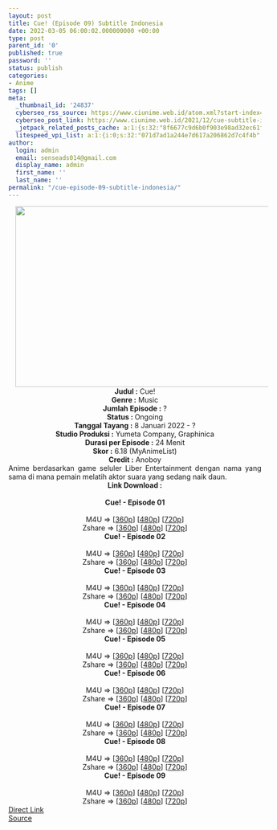 ```yaml
---
layout: post
title: Cue! (Episode 09) Subtitle Indonesia
date: 2022-03-05 06:00:02.000000000 +00:00
type: post
parent_id: '0'
published: true
password: ''
status: publish
categories:
- Anime
tags: []
meta:
  _thumbnail_id: '24837'
  cyberseo_rss_source: https://www.ciunime.web.id/atom.xml?start-index=1
  cyberseo_post_link: https://www.ciunime.web.id/2021/12/cue-subtitle-indonesia.html
  _jetpack_related_posts_cache: a:1:{s:32:"8f6677c9d6b0f903e98ad32ec61f8deb";a:2:{s:7:"expires";i:1646507695;s:7:"payload";a:3:{i:0;a:1:{s:2:"id";i:24788;}i:1;a:1:{s:2:"id";i:24548;}i:2;a:1:{s:2:"id";i:24420;}}}}
  litespeed_vpi_list: a:1:{i:0;s:32:"071d7ad1a244e7d617a206862d7c4f4b";}
author:
  login: admin
  email: senseads014@gmail.com
  display_name: admin
  first_name: ''
  last_name: ''
permalink: "/cue-episode-09-subtitle-indonesia/"
---
```

<div class="separator" style="clear: both; text-align: center;"><a href="https://blogger.googleusercontent.com/img/a/AVvXsEhytayBJyPAJiAXMX5JqxyAynAGbBH3phJf6omwqJ9x-ZQVIfLF8j_ox-13yVMNCrkyAyeRqeXNhZ1MX65ZfVhde6DKLjH_5jSTtdDV_jLNCDhcRGrTnJtaRQTn_CMoAH1SjM9TccvAGWobOtPQrQU_JawZE2KoGe0R1JE2N95HvXz00R1ragdcQHpQ=s1280" style="margin-left: 1em; margin-right: 1em;"><img border="0" data-original-height="720" data-original-width="1280" height="360" src="{{ site.baseurl }}/assets/2022/03/AVvXsEhytayBJyPAJiAXMX5JqxyAynAGbBH3phJf6omwqJ9x-ZQVIfLF8j_ox-13yVMNCrkyAyeRqeXNhZ1MX65ZfVhde6DKLjH_5jSTtdDV_jLNCDhcRGrTnJtaRQTn_CMoAH1SjM9TccvAGWobOtPQrQU_JawZE2KoGe0R1JE2N95HvXz00R1ragdcQHpQ=w640-h360" width="640" /></a></div>
<div class="separator" style="clear: both; text-align: center;"></div>
<div style="text-align: center;"><b>Judul</b><b><b> </b>:</b> Cue!</div>
<div style="text-align: center;"><b><b>Genre :</b></b> Music</div>
<div style="text-align: center;"><b>Jumlah Episode :</b> ?<br /><b>Status :&nbsp;</b>Ongoing<br /><b>Tanggal Tayang :</b> 8 Januari 2022 - ?<br /><b>Studio Produksi :</b>&nbsp;Yumeta Company, Graphinica<br /><b>Durasi per Episode :</b> 24 Menit</div>
<div style="text-align: center;"><b>Skor :</b> 6.18 (MyAnimeList)</div>
<div style="text-align: center;"><b>Credit :</b>&nbsp;Anoboy</div>
<div style="text-align: center;"></div>
<div style="text-align: justify;">Anime berdasarkan game seluler Liber Entertainment dengan nama yang sama di mana pemain melatih aktor suara yang sedang naik daun.</div>
<div style="text-align: justify;"></div>
<div style="text-align: justify;"></div>
<div style="text-align: center;">
<div style="text-align: center;">
<div style="text-align: left;">
<div style="text-align: center;"><b>Link Download :</b></div>
<div style="text-align: center;"><b><br /></b></div>
<div style="text-align: center;"><span style="text-align: left;"><b>Cue!&nbsp;</b></span><b>- Episode 01</b></div>
<div style="text-align: center;"><b><br /></b></div>
<div style="text-align: center;">M4U =&gt; [<a href="https://www.mp4upload.com/h9bmfjlhqeji" target="_blank" rel="noopener">360p</a>] [<a href="https://acefile.co/f/64689071/neonime_cue__-_01-480p-zip" target="_blank" rel="noopener">480p</a>] [<a href="https://acefile.co/f/64689066/neonime_cue__-_01-720p-zip" target="_blank" rel="noopener">720p</a>]</div>
<div style="text-align: center;">Zshare =&gt; [<a href="https://www106.zippyshare.com/v/gyX4f42B/file.html" target="_blank" rel="noopener">360p</a>] [<a href="https://www107.zippyshare.com/v/fHXixYIS/file.html" target="_blank" rel="noopener">480p</a>] [<a href="https://www81.zippyshare.com/v/0z5Z2ozu/file.html" target="_blank" rel="noopener">720p</a>]</div>
<div style="text-align: center;"></div>
<div style="text-align: center;">
<div><span style="text-align: left;"><b>Cue!&nbsp;</b></span><b>- Episode 02</b></div>
<div><b><br /></b></div>
<div>M4U =&gt; [<a href="https://www.mp4upload.com/55iy2iac1hw7" target="_blank" rel="noopener">360p</a>] [<a href="https://acefile.co/f/65396331/neonime_seragam-pelaut-neng-akebi-02-480p-zip" target="_blank" rel="noopener">480p</a>] [<a href="https://acefile.co/f/65396337/neonime_seragam-pelaut-neng-akebi-02-720p-zip" target="_blank" rel="noopener">720p</a>]</div>
<div>Zshare =&gt; [<a href="https://www69.zippyshare.com/v/IPG4poiw/file.html" target="_blank" rel="noopener">360p</a>] [<a href="https://www36.zippyshare.com/v/wxh3B8w2/file.html" target="_blank" rel="noopener">480p</a>] [<a href="https://www69.zippyshare.com/v/mpdr1ZrB/file.html" target="_blank" rel="noopener">720p</a>]</div>
<div></div>
<div>
<div><span style="text-align: left;"><b>Cue!&nbsp;</b></span><b>- Episode 03</b></div>
<div><b><br /></b></div>
<div>M4U =&gt; [<a href="https://www.mp4upload.com/lnsi1i3l12ty" target="_blank" rel="noopener">360p</a>] [<a href="https://acefile.co/f/65999599/neonime_cue__-_03-480p-zip" target="_blank" rel="noopener">480p</a>] [<a href="https://acefile.co/f/66000036/neonime_cue__-_03-720p-zip" target="_blank" rel="noopener">720p</a>]</div>
<div>Zshare =&gt; [<a href="https://www6.zippyshare.com/v/wNSKRE9R/file.html" target="_blank" rel="noopener">360p</a>] [<a href="https://www6.zippyshare.com/v/HtvEi9RR/file.html" target="_blank" rel="noopener">480p</a>] [<a href="https://www64.zippyshare.com/v/hffVwQJ8/file.html" target="_blank" rel="noopener">720p</a>]</div>
</div>
<div></div>
<div>
<div><span style="text-align: left;"><b>Cue!&nbsp;</b></span><b>- Episode 04</b></div>
<div><b><br /></b></div>
<div>M4U =&gt; [<a href="https://www.mp4upload.com/g8zcwz6kevbz" target="_blank" rel="noopener">360p</a>] [<a href="https://acefile.co/f/66584136/neonime_cue__-_04-480p-zip" target="_blank" rel="noopener">480p</a>] [<a href="https://acefile.co/f/66584568/neonime_cue__-_04-720p-zip" target="_blank" rel="noopener">720p</a>]</div>
<div>Zshare =&gt; [<a href="https://www14.zippyshare.com/v/oIxiSm55/file.html" target="_blank" rel="noopener">360p</a>] [<a href="https://www14.zippyshare.com/v/oxejkjCj/file.html" target="_blank" rel="noopener">480p</a>] [<a href="https://www26.zippyshare.com/v/R5R94FuJ/file.html" target="_blank" rel="noopener">720p</a>]</div>
</div>
<div></div>
<div>
<div><span style="text-align: left;"><b>Cue!&nbsp;</b></span><b>- Episode 05</b></div>
<div><b><br /></b></div>
<div>M4U =&gt; [<a href="https://www.mp4upload.com/vak1u4czzlm7" target="_blank" rel="noopener">360p</a>] [<a href="https://www.mp4upload.com/dznylcs8fbdm" target="_blank" rel="noopener">480p</a>] [<a href="https://www.mp4upload.com/1hqqaixh4wvh" target="_blank" rel="noopener">720p</a>]</div>
<div>Zshare =&gt; [<a href="https://www21.zippyshare.com/v/xBIMC1CC/file.html" target="_blank" rel="noopener">360p</a>] [<a href="https://www86.zippyshare.com/v/MRz75KL4/file.html" target="_blank" rel="noopener">480p</a>] [<a href="https://www9.zippyshare.com/v/j5sjbKFv/file.html" target="_blank" rel="noopener">720p</a>]</div>
</div>
<div></div>
<div>
<div><span style="text-align: left;"><b>Cue!&nbsp;</b></span><b>- Episode 06</b></div>
<div><b><br /></b></div>
<div>M4U =&gt; [<a href="https://www.mp4upload.com/mpba898akf5h" target="_blank" rel="noopener">360p</a>] [<a href="https://www.mp4upload.com/xn37f7lk8lis" target="_blank" rel="noopener">480p</a>] [<a href="https://www.mp4upload.com/ls0oj1zeeb5a" target="_blank" rel="noopener">720p</a>]</div>
<div>Zshare =&gt; [<a href="https://www2.zippyshare.com/v/euPLNQUF/file.html" target="_blank" rel="noopener">360p</a>] [<a href="https://www2.zippyshare.com/v/NRyZgQh8/file.html" target="_blank" rel="noopener">480p</a>] [<a href="https://www2.zippyshare.com/v/YCy9DKMD/file.html" target="_blank" rel="noopener">720p</a>]</div>
</div>
<div></div>
<div>
<div><span style="text-align: left;"><b>Cue!&nbsp;</b></span><b>- Episode 07</b></div>
<div><b><br /></b></div>
<div>M4U =&gt; [<a href="https://www.mp4upload.com/wrali94a53wm" target="_blank" rel="noopener">360p</a>] [<a href="https://www.mp4upload.com/yzzt4ez8u18k" target="_blank" rel="noopener">480p</a>] [<a href="https://www.mp4upload.com/37gndazpv1kf" target="_blank" rel="noopener">720p</a>]</div>
<div>Zshare =&gt; [<a href="https://www88.zippyshare.com/v/gGAp1Raq/file.html" target="_blank" rel="noopener">360p</a>] [<a href="https://www88.zippyshare.com/v/sdfKH8g1/file.html" target="_blank" rel="noopener">480p</a>] [<a href="https://www88.zippyshare.com/v/lyHAM25L/file.html" target="_blank" rel="noopener">720p</a>]</div>
</div>
<div></div>
<div>
<div><span style="text-align: left;"><b>Cue!&nbsp;</b></span><b>- Episode 08</b></div>
<div><b><br /></b></div>
<div>M4U =&gt; [<a href="https://www.mp4upload.com/mi2k7hz0o0xt" target="_blank" rel="noopener">360p</a>] [<a href="https://www.mp4upload.com/503n46iaj35r" target="_blank" rel="noopener">480p</a>] [<a href="https://www.mp4upload.com/ka22ncao1b64" target="_blank" rel="noopener">720p</a>]</div>
<div>Zshare =&gt; [<a href="https://www41.zippyshare.com/v/9Z2GwoxY/file.html" target="_blank" rel="noopener">360p</a>] [<a href="https://www41.zippyshare.com/v/K8TyIoty/file.html" target="_blank" rel="noopener">480p</a>] [<a href="https://www2.zippyshare.com/v/nfvYOhyp/file.html" target="_blank" rel="noopener">720p</a>]</div>
</div>
<div></div>
<div>
<div><span style="text-align: left;"><b>Cue!&nbsp;</b></span><b>- Episode 09</b></div>
<div><b><br /></b></div>
<div>M4U =&gt; [<a href="https://www.mp4upload.com/xsowqt44eb3h" target="_blank" rel="noopener">360p</a>] [<a href="https://www.mp4upload.com/np2e1s3mrz92" target="_blank" rel="noopener">480p</a>] [<a href="https://www.mp4upload.com/1pdkno2dkyv5" target="_blank" rel="noopener">720p</a>]</div>
<div>Zshare =&gt; [<a href="https://www43.zippyshare.com/v/pVd7P7YH/file.html" target="_blank" rel="noopener">360p</a>] [<a href="https://www43.zippyshare.com/v/I7LvWnwh/file.html" target="_blank" rel="noopener">480p</a>] [<a href="https://www119.zippyshare.com/v/HZA9OPTK/file.html" target="_blank" rel="noopener">720p</a>]</div>
</div>
</div>
</div>
</div>
</div>
<link rel="stylesheet" href="https://cdnjs.cloudflare.com/ajax/libs/font-awesome/4.7.0/css/font-awesome.min.css" />
<div class="divbtn"> <a href="https://handymansurrender.com/fihup8buzv?key=94550f7ce39444073321dde3b8782f97" class="btn"><i class="fa fa-download"></i> Direct Link</a> <br /><a href="https://www.ciunime.web.id/2021/12/cue-subtitle-indonesia.html">Source</a> </div>
